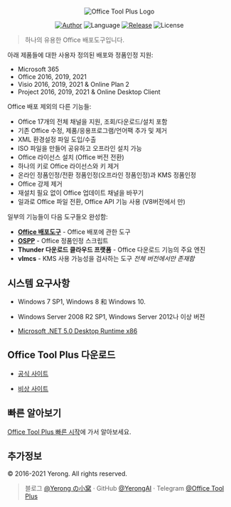 ﻿#

<p align="center">
<img alt="Office Tool Plus Logo" src="https://otp.landian.vip/static/images/logo.png"/>
</p>

<p align="center">
<a href="https://www.coolhub.top/" target="_blank"><img alt="Author" src="https://img.shields.io/badge/Author-Yerong-blue?style=flat-square"/></a>
<img alt="Language" src="https://img.shields.io/badge/Language-C%23-green?style=flat-square"/>
<a href="https://otp.landian.vip/" target="_blank"><img alt="Release" src="https://img.shields.io/github/v/release/YerongAI/Office-Tool?style=flat-square"/></a>
<img alt="License" src="https://img.shields.io/github/license/YerongAI/Office-Tool?style=flat-square"/>
</p>

 > 하나의 유용한 Office 배포도구입니다.

아래 제품들에 대한 사용자 정의된 배포와 정품인정 지원:

- Microsoft 365
- Office 2016, 2019, 2021
- Visio 2016, 2019, 2021 & Online Plan 2
- Project 2016, 2019, 2021 & Online Desktop Client

Office 배포 제외의 다른 기능들:

- Office 17개의 전체 채널을 지원, 조회/다운로드/설치 포함
- 기존 Office 수정, 제품/응용프로그램/언어팩 추가 및 제거
- XML 환경설정 파일 도입/수출
- ISO 파일을 만들어 공유하고 오프라인 설치 가능
- Office 라이선스 설치 (Office 버전 전환)
- 하나의 키로 Office 라이선스와 키 제거
- 온라인 정품인정/전환 정품인정(오프라인 정품인정)과 KMS 정품인정
- Office 강제 제거
- 재설치 필요 없이 Office 업데이트 채널을 바꾸기
- 일과로 Office 파일 전환, Office API 기능 사용 (V8버전에서 만)

일부의 기능들이 다음 도구들오 완성함:

- **[Office 배포도구](https://docs.microsoft.com/en-us/deployoffice/overview-office-deployment-tool)** - Office 배포에 관한 도구
- **[OSPP](https://docs.microsoft.com/en-us/DeployOffice/vlactivation/tools-to-manage-volume-activation-of-office)** - Office 정품인정 스크립트
- **Thunder 다운로드 클라우드 프랫폼** - Office 다운로드 기능의 주요 엔진
- **vlmcs** - KMS 사용 가능성을 검사하는 도구 *전체 버전에서만 존재함*

## 시스템 요구사항

- Windows 7 SP1, Windows 8 和 Windows 10.
- Windows Server 2008 R2 SP1, Windows Server 2012나 이상 버전

- [Microsoft .NET 5.0 Desktop Runtime x86](https://dotnet.microsoft.com/download/dotnet/current/runtime)

## Office Tool Plus 다운로드

- [공식 사이트](https://otp.landian.vip/)

- [비상 사이트](https://download.coolhub.top/)

## 빠른 알아보기

[Office Tool Plus 빠른 시작](https://github.com/YerongAI/Office-Tool/wiki/Office-Tool-Plus-Quick-Start)에 가서 알아보세요.

## 추가정보

© 2016-2021 Yerong. All rights reserved.

> 블로그 [@Yerong の小窝](https://www.coolhub.top/) · GitHub [@YerongAI](https://github.com/YerongAI) · Telegram [@Office Tool Plus](https://t.me/otp_channel)
